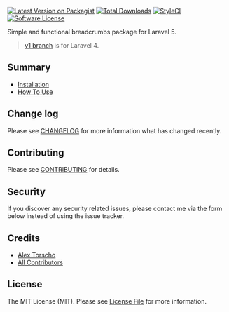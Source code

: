 [![Latest Version on Packagist][ico-version]][link-packagist]
[![Total Downloads][ico-downloads]][link-downloads]
[![StyleCI][ico-styleci]][link-styleci]
[![Software License][ico-license]][link-license]

Simple and functional breadcrumbs package for Laravel 5.

> [v1 branch][link-branch-v1] is for Laravel 4.

## Summary

* [Installation](docs/installation.md)
* [How To Use](docs/howto.md)

## Change log

Please see [CHANGELOG][link-changelog] for more information what has changed recently.

## Contributing

Please see [CONTRIBUTING][link-contributing] for details.

## Security

If you discover any security related issues, please contact me via the form below instead of using the issue tracker.

## Credits

- [Alex Torscho][link-author]
- [All Contributors][link-contributors]

## License

The MIT License (MIT). Please see [License File][link-license] for more information.

[ico-version]: https://poser.pugx.org/atorscho/crumbs/version
[ico-license]: https://poser.pugx.org/atorscho/crumbs/license
[ico-downloads]: https://poser.pugx.org/atorscho/crumbs/downloads
[ico-styleci]: https://styleci.io/repos/26128680/shield?style=flat

[link-branch-v1]: https://github.com/atorscho/crumbs/tree/v1
[link-packagist]: https://packagist.org/packages/atorscho/crumbs
[link-downloads]: https://packagist.org/packages/atorscho/crumbs
[link-styleci]: https://styleci.io/repos/26128680
[link-author]: https://github.com/atorscho
[link-contributors]: https://github.com/atorscho/crumbs/graphs/contributors
[link-contributing]: https://github.com/atorscho/crumbs/blob/master/CONTRIBUTING.md
[link-changelog]: https://github.com/atorscho/crumbs/blob/master/CHANGELOG.md
[link-license]: https://github.com/atorscho/crumbs/blob/master/LICENSE.md
[link-howto]: http://alextorscho.com/docs/crumbs/how-to-use